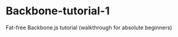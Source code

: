 Backbone-tutorial-1
===================

Fat-free Backbone.js tutorial (walkthrough for absolute beginners)
